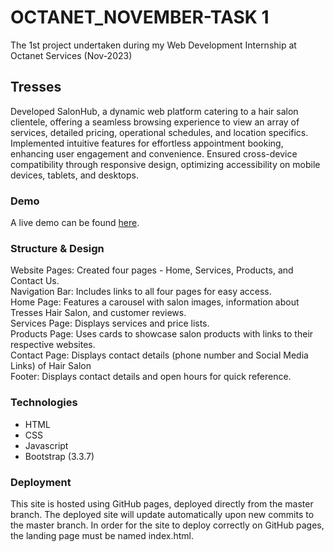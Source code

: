 # OCTANET_NOVEMBER-TASK 1

The 1st project undertaken during my Web Development Internship at Octanet Services (Nov-2023) 

## Tresses 
Developed SalonHub, a dynamic web platform catering to a hair salon clientele, offering a seamless browsing experience to view an array of services, detailed pricing, operational schedules, and location specifics. Implemented intuitive features for effortless appointment booking, enhancing user engagement and convenience. Ensured cross-device compatibility through responsive design, optimizing accessibility on mobile devices, tablets, and desktops.

### Demo

A live demo can be found [here](https://eshaalakshmids.github.io/OCTANET_NOVEMBER-Task1/).

### Structure & Design

Website Pages: Created four pages - Home, Services, Products, and Contact Us.<br>
Navigation Bar: Includes links to all four pages for easy access.<br>
Home Page: Features a carousel with salon images, information about Tresses Hair Salon, and customer reviews.<br>
Services Page: Displays services and price lists.<br>
Products Page: Uses cards to showcase salon products with links to their respective websites.<br>
Contact Page: Displays contact details (phone number and Social Media Links) of Hair Salon<br>
Footer: Displays contact details and open hours for quick reference.<br>

### Technologies

+ HTML
+ CSS
+ Javascript
+ Bootstrap (3.3.7)

### Deployment
  
This site is hosted using GitHub pages, deployed directly from the master branch. The deployed site will update automatically upon new commits to the master branch. In order for the site to deploy correctly on GitHub pages, the landing page must be named index.html.

